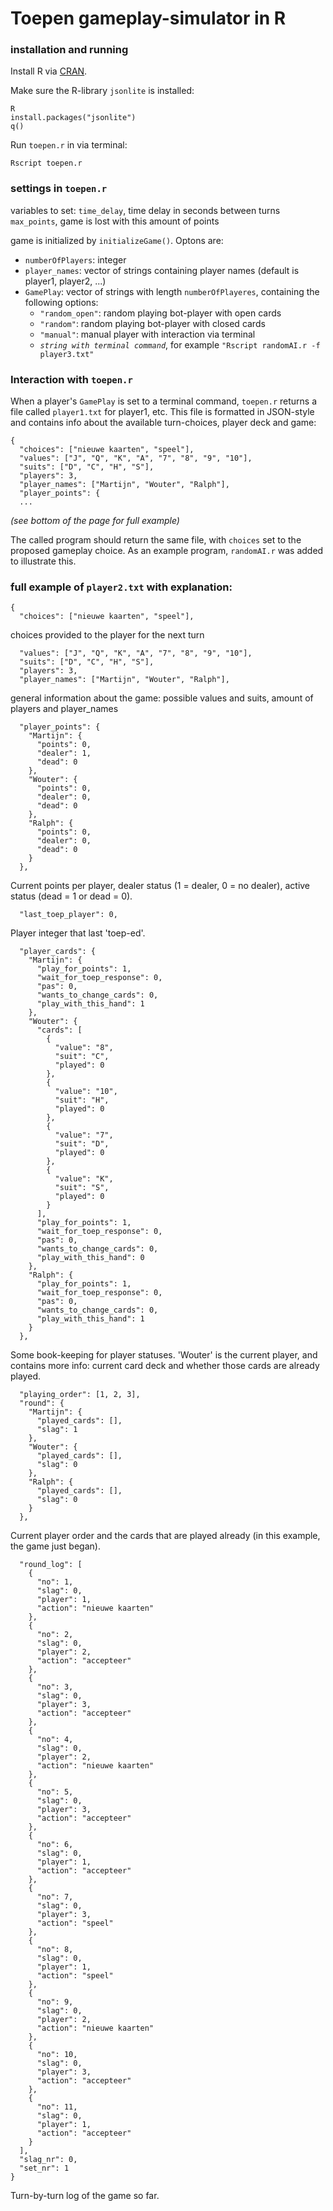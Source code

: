 # Toepen gameplay-simulator in R

### installation and running

Install R via [CRAN](https://cran.r-project.org/).

Make sure the R-library `jsonlite` is installed:

```
R
install.packages("jsonlite")
q()
```

Run `toepen.r` in via terminal:

`Rscript toepen.r`

### settings in `toepen.r`

variables to set:
`time_delay`, time delay in seconds between turns
`max_points`, game is lost with this amount of points

game is initialized by `initializeGame()`. Optons are:
 * `numberOfPlayers`: integer
 * `player_names`: vector of strings containing player names (default is player1, player2, ...)
 * `GamePlay`: vector of strings with length `numberOfPlayeres`, containing the following options:
    + `"random_open"`: random playing bot-player with open cards
    + `"random"`: random playing bot-player with closed cards
    + `"manual"`: manual player with interaction via terminal
    + *`string with terminal command`*, for example `"Rscript randomAI.r -f player3.txt"`
    
### Interaction with `toepen.r`

When a player's `GamePlay` is set to a terminal command, `toepen.r` returns a file called `player1.txt` for player1, etc. 
This file is formatted in JSON-style and contains info about the available turn-choices, player deck and game:
```
{
  "choices": ["nieuwe kaarten", "speel"],
  "values": ["J", "Q", "K", "A", "7", "8", "9", "10"],
  "suits": ["D", "C", "H", "S"],
  "players": 3,
  "player_names": ["Martijn", "Wouter", "Ralph"],
  "player_points": {
  ...
```  
*(see bottom of the page for full example)*

The called program should return the same file, with `choices` set to the proposed gameplay choice. 
As an example program, `randomAI.r` was added to illustrate this.

### full example of `player2.txt` with explanation:

```
{
  "choices": ["nieuwe kaarten", "speel"],
```
choices provided to the player for the next turn
```
  "values": ["J", "Q", "K", "A", "7", "8", "9", "10"],
  "suits": ["D", "C", "H", "S"],
  "players": 3,
  "player_names": ["Martijn", "Wouter", "Ralph"],
```
general information about the game: possible values and suits, amount of players and player_names
```
  "player_points": {
    "Martijn": {
      "points": 0,
      "dealer": 1,
      "dead": 0
    },
    "Wouter": {
      "points": 0,
      "dealer": 0,
      "dead": 0
    },
    "Ralph": {
      "points": 0,
      "dealer": 0,
      "dead": 0
    }
  },
  ```
Current points per player, dealer status (1 = dealer, 0 = no dealer), active status (dead = 1 or dead = 0).
```
  "last_toep_player": 0,
```
Player integer that last 'toep-ed'. 
```
  "player_cards": {
    "Martijn": {
      "play_for_points": 1,
      "wait_for_toep_response": 0,
      "pas": 0,
      "wants_to_change_cards": 0,
      "play_with_this_hand": 1
    },
    "Wouter": {
      "cards": [
        {
          "value": "8",
          "suit": "C",
          "played": 0
        },
        {
          "value": "10",
          "suit": "H",
          "played": 0
        },
        {
          "value": "7",
          "suit": "D",
          "played": 0
        },
        {
          "value": "K",
          "suit": "S",
          "played": 0
        }
      ],
      "play_for_points": 1,
      "wait_for_toep_response": 0,
      "pas": 0,
      "wants_to_change_cards": 0,
      "play_with_this_hand": 0
    },
    "Ralph": {
      "play_for_points": 1,
      "wait_for_toep_response": 0,
      "pas": 0,
      "wants_to_change_cards": 0,
      "play_with_this_hand": 1
    }
  },
  ```
Some book-keeping for player statuses. 'Wouter' is the current player, and contains more info: current card deck and whether those cards are already played.
```
  "playing_order": [1, 2, 3],
  "round": {
    "Martijn": {
      "played_cards": [],
      "slag": 1
    },
    "Wouter": {
      "played_cards": [],
      "slag": 0
    },
    "Ralph": {
      "played_cards": [],
      "slag": 0
    }
  },   
```
Current player order and the cards that are played already (in this example, the game just began).
```
  "round_log": [
    {
      "no": 1,
      "slag": 0,
      "player": 1,
      "action": "nieuwe kaarten"
    },
    {
      "no": 2,
      "slag": 0,
      "player": 2,
      "action": "accepteer"
    },
    {
      "no": 3,
      "slag": 0,
      "player": 3,
      "action": "accepteer"
    },
    {
      "no": 4,
      "slag": 0,
      "player": 2,
      "action": "nieuwe kaarten"
    },
    {
      "no": 5,
      "slag": 0,
      "player": 3,
      "action": "accepteer"
    },
    {
      "no": 6,
      "slag": 0,
      "player": 1,
      "action": "accepteer"
    },
    {
      "no": 7,
      "slag": 0,
      "player": 3,
      "action": "speel"
    },
    {
      "no": 8,
      "slag": 0,
      "player": 1,
      "action": "speel"
    },
    {
      "no": 9,
      "slag": 0,
      "player": 2,
      "action": "nieuwe kaarten"
    },
    {
      "no": 10,
      "slag": 0,
      "player": 3,
      "action": "accepteer"
    },
    {
      "no": 11,
      "slag": 0,
      "player": 1,
      "action": "accepteer"
    }
  ],
  "slag_nr": 0,
  "set_nr": 1
}
```
Turn-by-turn log of the game so far.

